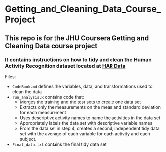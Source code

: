 # Getting_and_Cleaning_Data_Course_Project
## This repo is for the JHU Coursera Getting and Cleaning Data course project 
### It contains instructions on how to tidy and clean the Human Activity Recognition dataset located at [HAR Data](https://d396qusza40orc.cloudfront.net/getdata%2Fprojectfiles%2FUCI%20HAR%20Dataset.zip)



Files:
* ```CodeBook.md``` defines the variables, data, and transformations used to clean the data
* ```run_analysis.R``` contains code that:
  * Merges the training and the test sets to create one data set
  * Extracts only the measurements on the mean and standard deviation for each measurement
  * Uses descriptive activity names to name the activities in the data set
  * Appropriately labels the data set with descriptive variable names
  * From the data set in step 4, creates a second, independent tidy data set with the average of each variable for each activity and each subject.
* ```Final_data.txt``` contains the final tidy data set
